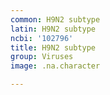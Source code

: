 ```yaml
---
common: H9N2 subtype
latin: H9N2 subtype
ncbi: '102796'
title: H9N2 subtype
group: Viruses
image: .na.character

---
```

